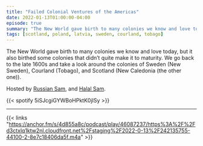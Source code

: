 ```yaml
---
title: "Failed Colonial Ventures of the Americas"
date: 2022-01-13T01:00:00-04:00
episode: true
summary: "The New World gave birth to many colonies we know and love today, but it also birthed some colonies that didn’t quite make it"
tags: [scotland, poland, latvia, sweden, courland, tobago]
---
```


The New World gave birth to many colonies we know and love today, but it also birthed some colonies that didn’t quite make it to maturity. We go back to the late 1600s and take a look around the colonies of Sweden (New Sweden), Courland (Tobago), and Scotland (New Caledonia (the other one)).

Hosted by [Russian Sam](https://twitter.com/reelCheburashka), and [Halal Sam](https://twitter.com/halaljew).

{{< spotify 5iSJcgiGYWBoHPktK0jISy >}}

---

{{< links "https://anchor.fm/s/4d855a8c/podcast/play/46087237/https%3A%2F%2Fd3ctxlq1ktw2nl.cloudfront.net%2Fstaging%2F2022-0-13%2F242135755-44100-2-8e7c18406da5f.m4a" >}}

